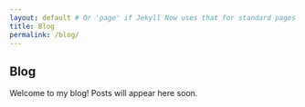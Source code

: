```yaml
---
layout: default # Or 'page' if Jekyll Now uses that for standard pages
title: Blog
permalink: /blog/
---
```


## Blog

Welcome to my blog! Posts will appear here soon.
